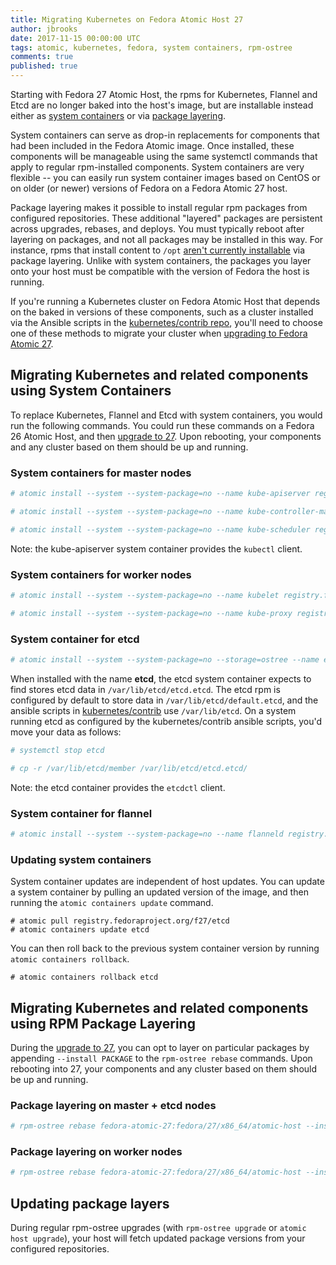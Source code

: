 ```yaml
---
title: Migrating Kubernetes on Fedora Atomic Host 27
author: jbrooks
date: 2017-11-15 00:00:00 UTC
tags: atomic, kubernetes, fedora, system containers, rpm-ostree
comments: true
published: true
---
```


Starting with Fedora 27 Atomic Host, the rpms for Kubernetes, Flannel and Etcd are no longer baked into the host's image, but are installable instead either as [system containers](http://www.projectatomic.io/blog/2016/09/intro-to-system-containers/) or via [package layering](https://rpm-ostree.readthedocs.io/en/latest/manual/administrator-handbook/#hybrid-imagepackaging-via-package-layering).

System containers can serve as drop-in replacements for components that had been included in the Fedora Atomic image. Once installed, these components will be manageable using the same systemctl commands that apply to regular rpm-installed components. System containers are very flexible -- you can easily run system container images based on CentOS or on older (or newer) versions of Fedora on a Fedora Atomic 27 host.

Package layering makes it possible to install regular rpm packages from configured repositories. These additional "layered" packages are persistent across upgrades, rebases, and deploys. You must typically reboot after layering on packages, and not all packages may be installed in this way. For instance, rpms that install content to `/opt` [aren't currently installable](https://github.com/projectatomic/rpm-ostree/issues/233) via package layering. Unlike with system containers, the packages you layer onto your host must be compatible with the version of Fedora the host is running.

If you're running a Kubernetes cluster on Fedora Atomic Host that depends on the baked in versions of these components, such as a cluster installed via the Ansible scripts in the [kubernetes/contrib repo](https://github.com/kubernetes/contrib/tree/master/ansible), you'll need to choose one of these methods to migrate your cluster when [upgrading to Fedora Atomic 27](http://www.projectatomic.io/blog/2017/11/fedora-atomic-26-to-27-upgrade/).

## Migrating Kubernetes and related components using System Containers

To replace Kubernetes, Flannel and Etcd with system containers, you would run the following commands. You could run these commands on a Fedora 26 Atomic Host, and then [upgrade to 27](http://www.projectatomic.io/blog/2017/11/fedora-atomic-26-to-27-upgrade/). Upon rebooting, your components and any cluster based on them should be up and running. 

### System containers for master nodes

```bash
# atomic install --system --system-package=no --name kube-apiserver registry.fedoraproject.org/f27/kubernetes-apiserver

# atomic install --system --system-package=no --name kube-controller-manager registry.fedoraproject.org/f27/kubernetes-controller-manager

# atomic install --system --system-package=no --name kube-scheduler registry.fedoraproject.org/f27/kubernetes-scheduler
```

Note: the kube-apiserver system container provides the `kubectl` client.


### System containers for worker nodes

```bash
# atomic install --system --system-package=no --name kubelet registry.fedoraproject.org/f27/kubernetes-kubelet

# atomic install --system --system-package=no --name kube-proxy registry.fedoraproject.org/f27/kubernetes-proxy
```

### System container for etcd

```bash
# atomic install --system --system-package=no --storage=ostree --name etcd registry.fedoraproject.org/f27/etcd
```

When installed with the name **etcd**, the etcd system container expects to find stores etcd data in `/var/lib/etcd/etcd.etcd`. The etcd rpm is configured by default to store data in `/var/lib/etcd/default.etcd`, and the ansible scripts in [kubernetes/contrib](https://github.com/kubernetes/contrib/tree/master/ansible) use `/var/lib/etcd`. On a system running etcd as configured by the kubernetes/contrib ansible scripts, you'd move your data as follows:

```bash
# systemctl stop etcd

# cp -r /var/lib/etcd/member /var/lib/etcd/etcd.etcd/
```

Note: the etcd container provides the `etcdctl` client.

### System container for flannel

```bash
# atomic install --system --system-package=no --name flanneld registry.fedoraproject.org/f27/flannel
```

### Updating system containers

System container updates are independent of host updates. You can update a system container by pulling an updated version of the image, and then running the `atomic containers update` command.

```
# atomic pull registry.fedoraproject.org/f27/etcd
# atomic containers update etcd
```

 You can then roll back to the previous system container version by running `atomic containers rollback`.
 
 ```
 # atomic containers rollback etcd
 ```

## Migrating Kubernetes and related components using RPM Package Layering

During the [upgrade to 27](http://www.projectatomic.io/blog/2017/11/fedora-atomic-26-to-27-upgrade/), you can opt to layer on particular packages by appending `--install PACKAGE` to the `rpm-ostree rebase` commands. Upon rebooting into 27, your components and any cluster based on them should be up and running. 

### Package layering on master + etcd nodes

```bash
# rpm-ostree rebase fedora-atomic-27:fedora/27/x86_64/atomic-host --install kubernetes-master --install flannel --install etcd -r
```

### Package layering on worker nodes

```bash
# rpm-ostree rebase fedora-atomic-27:fedora/27/x86_64/atomic-host --install kubernetes-node --install flannel -r
```

## Updating package layers

During regular rpm-ostree upgrades (with `rpm-ostree upgrade` or `atomic host upgrade`), your host will fetch updated package versions from your configured repositories.
